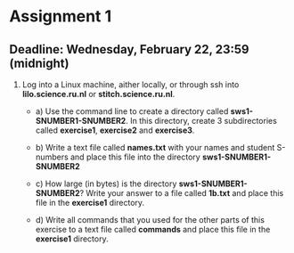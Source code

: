 # Assignment 1

## Deadline: Wednesday, February 22, 23:59 (midnight)

1. Log into a Linux machine, aither locally, or through ssh into **lilo.science.ru.nl** or **stitch.science.ru.nl**.

	* a) Use the command line to create a directory called **sws1-SNUMBER1-SNUMBER2**. In this directory, create 3 subdirectories called **exercise1**, **exercise2** and **exercise3**.

	* b) Write a text file called **names.txt** with your names and student S-numbers and place this file into the directory **sws1-SNUMBER1-SNUMBER2**

	* c) How large (in bytes) is the directory **sws1-SNUMBER1-SNUMBER2**? Write your answer to a file called **1b.txt** and place this file in the **exercise1** directory.

	* d) Write all commands that you used for the other parts of this exercise to a text file called **commands** and place this file in the **exercise1** directory.